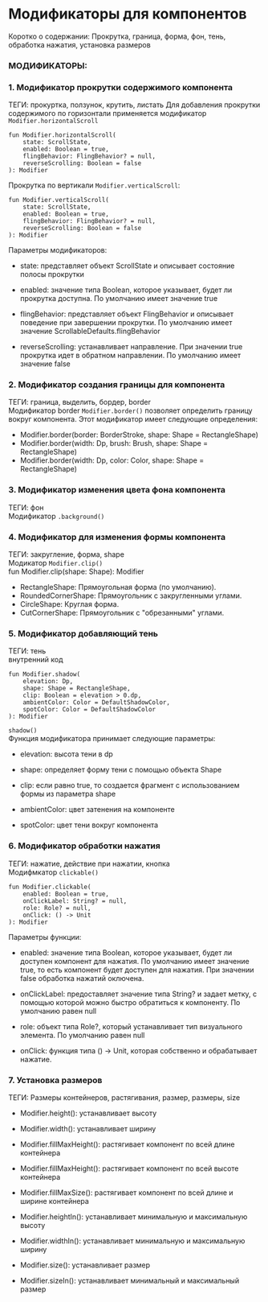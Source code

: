 # Модификаторы для компонентов
Коротко о содержании: Прокрутка, граница, форма, фон, тень, обработка нажатия, установка размеров



### МОДИФИКАТОРЫ:


### 1. Модификатор прокрутки содержимого компонента
  
ТЕГИ: прокуртка, ползунок, крутить, листать
Для добавления прокрутки содержимого по горизонтали применяется модификатор `Modifier.horizontalScroll`
```
fun Modifier.horizontalScroll(
    state: ScrollState,
    enabled: Boolean = true,
    flingBehavior: FlingBehavior? = null,
    reverseScrolling: Boolean = false
): Modifier
```
Прокрутка по вертикали `Modifier.verticalScroll`:
```
fun Modifier.verticalScroll(
    state: ScrollState,
    enabled: Boolean = true,
    flingBehavior: FlingBehavior? = null,
    reverseScrolling: Boolean = false
): Modifier
```
Параметры модификаторов:

- state: представляет объект ScrollState и описывает состояние полосы прокрутки

- enabled: значение типа Boolean, которое указывает, будет ли прокрутка доступна. По умолчанию имеет значение true

- flingBehavior: представляет объект FlingBehavior и описывает поведение при завершении прокрутки. По умолчанию имеет значение ScrollableDefaults.flingBehavior

- reverseScrolling: устанавливает направление. При значении true прокрутка идет в обратном направлении. По умолчанию имеет значение false




### 2. Модификатор создания границы для компонента  
ТЕГИ: граница, выделить, бордер, border  
Модификатор border `Modifier.border()` позволяет определить границу вокруг компонента. Этот модификатор имеет следующие определения:

- Modifier.border(border: BorderStroke, shape: Shape = RectangleShape)  
- Modifier.border(width: Dp, brush: Brush, shape: Shape = RectangleShape)  
- Modifier.border(width: Dp, color: Color, shape: Shape = RectangleShape)

### 3. Модификатор изменения цвета фона компонента
   ТЕГИ: фон  
   Модификатор `.background()`  

### 4. Модификатор для изменения формы компонента  
   ТЕГИ: закругление, форма, shape  
   Модикатор `Modifier.clip()`  
   fun Modifier.clip(shape: Shape): Modifier  
- RectangleShape: Прямоугольная форма (по умолчанию).  
- RoundedCornerShape: Прямоугольник с закругленными углами.  
- CircleShape: Круглая форма.  
- CutCornerShape: Прямоугольник с "обрезанными" углами.




### 5. Модификатор добавляющий тень  
ТЕГИ: тень  
внутренний код  
```
fun Modifier.shadow(
    elevation: Dp,
    shape: Shape = RectangleShape,
    clip: Boolean = elevation > 0.dp,
    ambientColor: Color = DefaultShadowColor,
    spotColor: Color = DefaultShadowColor
): Modifier
```

`shadow()`  
Функция модификатора принимает следующие параметры:  

- elevation: высота тени в dp

- shape: определяет форму тени с помощью объекта Shape

- clip: если равно true, то создается фрагмент с использованием формы из параметра shape

- ambientColor: цвет затенения на компоненте

- spotColor: цвет тени вокруг компонента


### 6. Модификатор обработки нажатия
ТЕГИ: нажатие, действие при нажатии, кнопка  
Модифмкатор `clickable()`  
```
fun Modifier.clickable(
    enabled: Boolean = true,
    onClickLabel: String? = null,
    role: Role? = null,
    onClick: () -> Unit
): Modifier
```
Параметры функции:

- enabled: значение типа Boolean, которое указывает, будет ли доступен компонент для нажатия. По умолчанию имеет значение true, то есть компонент будет доступен для нажатия. При значении false обработка нажатий оключена.

- onClickLabel: предоставляет значение типа String? и задает метку, с помощью которой можно быстро обратиться к компоненту. По умолчанию равен null

- role: объект типа Role?, который устанавливает тип визуального элемента. По умолчанию равен null

- onClick: функция типа () -> Unit, которая собственно и обрабатывает нажатие.  

### 7. Установка размеров   
ТЕГИ: Размеры контейнеров, растягивания, размер, размеры, size  
- Modifier.height(): устанавливает высоту

- Modifier.width(): устанавливает ширину

- Modifier.fillMaxHeight(): растягивает компонент по всей длине контейнера
- Modifier.fillMaxHeight(): растягивает компонент по всей высоте контейнера

- Modifier.fillMaxSize(): растягивает компонент по всей длине и ширине контейнера

- Modifier.heightIn(): устанавливает минимальную и максимальную высоту

- Modifier.widthIn(): устанавливает минимальную и максимальную ширину

- Modifier.size(): устанавливает размер

- Modifier.sizeIn(): устанавливает минимальный и максимальный размер
